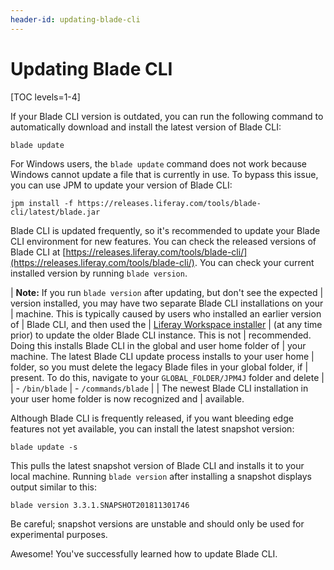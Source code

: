 ```yaml
---
header-id: updating-blade-cli
---
```


# Updating Blade CLI

[TOC levels=1-4]

If your Blade CLI version is outdated, you can run the following command to
automatically download and install the latest version of Blade CLI:

    blade update

For Windows users, the `blade update` command does not work because Windows
cannot update a file that is currently in use. To bypass this issue, you can use
JPM to update your version of Blade CLI:

    jpm install -f https://releases.liferay.com/tools/blade-cli/latest/blade.jar

Blade CLI is updated frequently, so it's recommended to update your Blade CLI
environment for new features. You can check the released versions of Blade CLI
at [https://releases.liferay.com/tools/blade-cli/](https://releases.liferay.com/tools/blade-cli/).
You can check your current installed version by running `blade version`. 

| **Note:** If you run `blade version` after updating, but don't see the expected
| version installed, you may have two separate Blade CLI installations on your
| machine. This is typically caused by users who installed an earlier version of
| Blade CLI, and then used the
| [Liferay Workspace installer](/docs/7-0/tutorials/-/knowledge_base/t/installing-blade-cli)
| (at any time prior) to update the older Blade CLI instance. This is not
| recommended. Doing this installs Blade CLI in the global and user home folder of
| your machine. The latest Blade CLI update process installs to your user home
| folder, so you must delete the legacy Blade files in your global folder, if
| present. To do this, navigate to your `GLOBAL_FOLDER/JPM4J` folder and delete
| 
| - `/bin/blade`
| - `/commands/blade`
| 
| The newest Blade CLI installation in your user home folder is now recognized and
| available.

Although Blade CLI is frequently released, if you want bleeding edge features
not yet available, you can install the latest snapshot version:

    blade update -s

This pulls the latest snapshot version of Blade CLI and installs it to your
local machine. Running `blade version` after installing a snapshot displays
output similar to this:

    blade version 3.3.1.SNAPSHOT201811301746

Be careful; snapshot versions are unstable and should only be used for
experimental purposes.

Awesome! You've successfully learned how to update Blade CLI.
